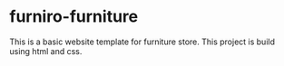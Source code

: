 # furniro-furniture
This is a basic website template for furniture store. This project is build using html and css.
